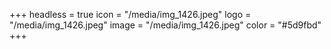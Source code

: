 +++
headless = true
icon = "/media/img_1426.jpeg"
logo = "/media/img_1426.jpeg"
image = "/media/img_1426.jpeg"
color = "#5d9fbd"
+++
